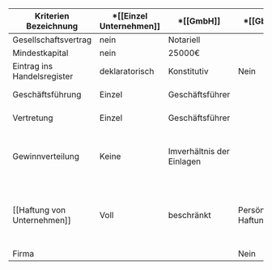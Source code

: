 | Kriterien Bezeichnung                         | *[[Einzel Unternehmen]] | *[[GmbH]]                 | *[[GbR]]            | \|  | [[OHG]]                                                                      | [[KG]]                                         | [[AG]]      |
| --------------------------------------------- | ----------------------- | ------------------------- | ------------------- | --- | ---------------------------------------------------------------------------- | ---------------------------------------------- | ----------- |
| Gesellschaftsvertrag                          | nein                    | Notariell                 |                     | \|  | formfrei                                                                     | Formfrei                                       | Notariell   |
| Mindestkapital                                | nein                    | 25000€                    |                     | \|  | Nein                                                                         | nein                                           | 50000€      |
| Eintrag ins Handelsregister                   | deklaratorisch          | Konstitutiv               | Nein                | \|  | deklaratorisch                                                               | Deklaratorisch                                 | konstitutiv |
| Geschäftsführung                              | Einzel                  | Geschäftsführer           |                     | \|  | alle Gesellschafter                                                          | Komplimentär                                   | Vorstand    |
| Vertretung                                    | Einzel                  | Geschäftsführer           |                     | \|  | Alle Gesellschafter                                                          | Komplimentär                                   | Vorstand    |
| Gewinnverteilung                              | Keine                   | Imverhältnis der Einlagen |                     | \|  | 4% Verzinsung auf die Einlage, Rest nach Köpfe                               | 4% Verzinsung, Rest im Verhältnis der Einlagen | Dividende   |
|  [[Haftung von Unternehmen]]                  | Voll                    | beschränkt                | Persönliche Haftung | \|  | [[Unbeschränkte Haftung]] [[Unmittelbare Haftung]], [[Solidarische Haftung]] | Komplimentär voll Kommanditist mit Einlage     | beschränkt  |
| Firma                                         |                         |                           | Nein                | \|  |                                                                              |                                                |             |
